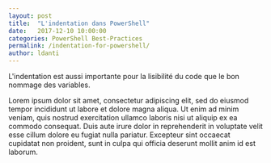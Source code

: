 ```yaml
---
layout: post
title:  "L'indentation dans PowerShell"
date:   2017-12-10 10:00:00
categories: PowerShell Best-Practices
permalink: /indentation-for-powershell/
author: ldanti
---
```


L'indentation est aussi importante pour la lisibilité du code que le bon nommage des variables.

Lorem ipsum dolor sit amet, consectetur adipiscing elit, sed do eiusmod tempor incididunt ut labore et dolore magna aliqua. Ut enim ad minim veniam, quis nostrud exercitation ullamco laboris nisi ut aliquip ex ea commodo consequat. Duis aute irure dolor in reprehenderit in voluptate velit esse cillum dolore eu fugiat nulla pariatur. Excepteur sint occaecat cupidatat non proident, sunt in culpa qui officia deserunt mollit anim id est laborum.
